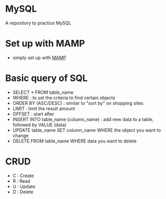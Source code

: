 # MySQL
A repository to practice MySQL

# Set up with MAMP
- simply set up with [MAMP](https://www.mamp.info/en/mac/)

# Basic query of SQL
- SELECT * FROM table_name
- WHERE : to set the criteria to find certain objects
- ORDER BY (ASC/DESC) : similar to "sort by" on shopping sites
- LIMIT : limit the result amount
- OFFSET : start after
- INSERT INTO table_name (column_name) : add new data to a table, followed by VALUE (data)
- UPDATE table_name SET column_name WHERE the object you want to change
- DELETE FROM table_name WHERE data you want to delete

# CRUD
- C : Create
- R : Read
- U : Update
- D : Delete